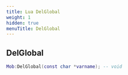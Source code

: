 ```yaml
---
title: Lua DelGlobal
weight: 1
hidden: true
menuTitle: DelGlobal
---
```

## DelGlobal
```lua
Mob:DelGlobal(const char *varname); -- void
```